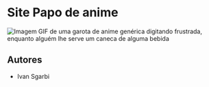 # Site Papo de anime

![Imagem GIF de uma garota de anime genérica digitando frustrada, enquanto alguém lhe serve um caneca de alguma bebida](https://twilio-cms-prod.s3.amazonaws.com/original_images/Kr24DwUk7kiFx4V3gr5S652MI67Wf6RLaYtuKip-Wl-U_w0-hjHVAh4jqWYjzHzin98TW37M1J_TYJ)

## Autores

 - Ivan Sgarbi


